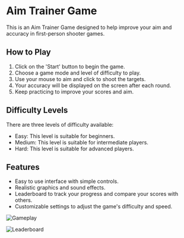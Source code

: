 # Aim Trainer Game

This is an Aim Trainer Game designed to help improve your aim and accuracy in first-person shooter games.

## How to Play

1. Click on the 'Start' button to begin the game.
2. Choose a game mode and level of difficulty to play.
3. Use your mouse to aim and click to shoot the targets.
4. Your accuracy will be displayed on the screen after each round.
5. Keep practicing to improve your scores and aim.

## Difficulty Levels

There are three levels of difficulty available:

- Easy: This level is suitable for beginners.
- Medium: This level is suitable for intermediate players.
- Hard: This level is suitable for advanced players.

## Features

- Easy to use interface with simple controls.
- Realistic graphics and sound effects.
- Leaderboard to track your progress and compare your scores with others.
- Customizable settings to adjust the game's difficulty and speed.

![Gameplay](/path/to/gameplay.gif)

![Leaderboard](/path/to/leaderboard.png)
